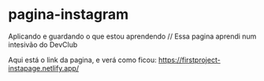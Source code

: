 # pagina-instagram
Aplicando e guardando o que estou aprendendo //
Essa pagina aprendi num intesivão do DevClub

Aqui está o link da pagina, e verá como ficou: https://firstproject-instapage.netlify.app/
